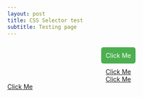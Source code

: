 ```yaml
---
layout: post
title: CSS Selector test
subtitle: Testing page
---
```


<style>
        .menu {
            display: flex;
            flex-direction: column;
            align-items: center;
        }
        .menu .menu-button {
            display: block;
            margin: 10px;
            padding: 10px;
            background-color: #4CAF50;
            color: white;
            text-align: center;
            text-decoration: none;
            border-radius: 5px;
        }
    </style>

<div class="menu">
   <a id="button1" href="https://example.com" class="menu-button">Click Me</a>
    </div>
<div class="menu">
        <a data-button="3" href="https://example.com">Click Me</a>
    </div>
<div class="menu">
        <a class="quack" href="https://example.com">Click Me</a>
</div>
<div class="quack">
            <a href="https://example.com">Click Me</a>
</div> 
 
 